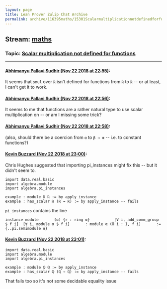 ```yaml
---
layout: page
title: Lean Prover Zulip Chat Archive 
permalink: archive/116395maths/15301Scalarmultiplicationnotdefinedforfunctions.html
---
```


## Stream: [maths](index.html)
### Topic: [Scalar multiplication not defined for functions](15301Scalarmultiplicationnotdefinedforfunctions.html)

---

#### [Abhimanyu Pallavi Sudhir (Nov 22 2018 at 22:55)](https://leanprover.zulipchat.com/#narrow/stream/116395-maths/topic/Scalar%20multiplication%20not%20defined%20for%20functions/near/148196578):
It seems that `smul` over `ℝ` isn't defined for functions from `ℝ` to `ℝ` -- or at least, I can't get it to work.

#### [Abhimanyu Pallavi Sudhir (Nov 22 2018 at 22:56)](https://leanprover.zulipchat.com/#narrow/stream/116395-maths/topic/Scalar%20multiplication%20not%20defined%20for%20functions/near/148196620):
It seems to me that functions are a rather natural type to use scalar multiplication on -- or am I missing some trick?

#### [Abhimanyu Pallavi Sudhir (Nov 22 2018 at 22:58)](https://leanprover.zulipchat.com/#narrow/stream/116395-maths/topic/Scalar%20multiplication%20not%20defined%20for%20functions/near/148196682):
(also, should there be a coercion from `α` to `β → α` -- i.e. to constant functions?)

#### [Kevin Buzzard (Nov 22 2018 at 23:00)](https://leanprover.zulipchat.com/#narrow/stream/116395-maths/topic/Scalar%20multiplication%20not%20defined%20for%20functions/near/148196749):
Chris Hughes suggested that importing pi_instances might fix this -- but it didn't seem to.

```lean
import data.real.basic
import algebra.module
import algebra.pi_instances

example : module ℝ ℝ := by apply_instance
example : has_scalar ℝ (ℝ → ℝ) := by apply_instance -- fails
```

`pi_instances` contains the line

```lean
instance module       (α) {r : ring α}           [∀ i, add_comm_group $ f i]  [∀ i, module α $ f i]       : module α (Π i : I, f i)       := {..pi.semimodule α}
```

#### [Kevin Buzzard (Nov 22 2018 at 23:01)](https://leanprover.zulipchat.com/#narrow/stream/116395-maths/topic/Scalar%20multiplication%20not%20defined%20for%20functions/near/148196761):
```lean
import data.real.basic
import algebra.module
import algebra.pi_instances

example : module ℚ ℚ := by apply_instance
example : has_scalar ℚ (ℚ → ℚ) := by apply_instance -- fails

```

That fails too so it's not some decidable equality issue

